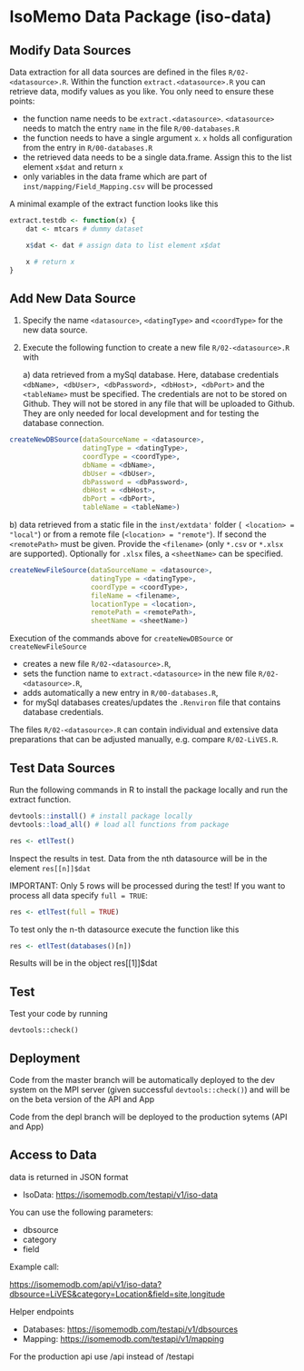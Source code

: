 # IsoMemo Data Package (iso-data)

## Modify Data Sources

Data extraction for all data sources are defined in the files `R/02-<datasource>.R`. Within the function `extract.<datasource>.R` you can retrieve data, modify values as you like. You only need to ensure these points:

- the function name needs to be `extract.<datasource>`. `<datasource>` needs to match the entry `name` in the file `R/00-databases.R`
- the function needs to have a single argument `x`. `x` holds all configuration from the entry in `R/00-databases.R`
- the retrieved data needs to be a single data.frame. Assign this to the list element `x$dat` and return `x`
- only variables in the data frame which are part of `inst/mapping/Field_Mapping.csv` will be processed

A minimal example of the extract function looks like this

```r
extract.testdb <- function(x) {
    dat <- mtcars # dummy dataset

    x$dat <- dat # assign data to list element x$dat

    x # return x
}
```

## Add New Data Source

1. Specify the name `<datasource>`, `<datingType>` and `<coordType>` for the new data source.
2. Execute the following function to create a new file `R/02-<datasource>.R` with 

   a) data retrieved from a mySql database. Here, database credentials `<dbName>, <dbUser>, <dbPassword>, <dbHost>, <dbPort>` and the `<tableName>` must be specified. The credentials are not to be stored on Github.
   They will not be stored in any file that will be uploaded to Github. They are only needed for
   local development and for testing the database connection.
   
```r
createNewDBSource(dataSourceName = <datasource>,
                  datingType = <datingType>,
                  coordType = <coordType>,
                  dbName = <dbName>,
                  dbUser = <dbUser>,
                  dbPassword = <dbPassword>,
                  dbHost = <dbHost>,
                  dbPort = <dbPort>,
                  tableName = <tableName>)
```

   b) data retrieved from a static file in the `inst/extdata'` folder (` <location> = "local"`)  or from a
   remote file (`<location> = "remote"`). If second the `<remotePath>` must be given.
   Provide the `<filename>` (only `*.csv` or `*.xlsx` are supported). Optionally for `.xlsx` files,
   a `<sheetName>` can be specified.
 
```r
createNewFileSource(dataSourceName = <datasource>,
                    datingType = <datingType>,
                    coordType = <coordType>,
                    fileName = <filename>,
                    locationType = <location>,
                    remotePath = <remotePath>,
                    sheetName = <sheetName>)
```

Execution of the commands above for `createNewDBSource` or `createNewFileSource` 

- creates a new file `R/02-<datasource>.R`,
- sets the function name to `extract.<datasource>` in the new file `R/02-<datasource>.R`,
- adds automatically a new entry in `R/00-databases.R`,
- for mySql databases creates/updates the `.Renviron` file that contains database credentials.

The files `R/02-<datasource>.R` can contain individual and extensive data preparations that can be
adjusted manually, e.g. compare `R/02-LiVES.R`.

## Test Data Sources

Run the following commands in R to install the package locally and run the extract function.

```r
devtools::install() # install package locally
devtools::load_all() # load all functions from package

res <- etlTest()
```

Inspect the results in test. Data from the nth datasource will be in the element `res[[n]]$dat`

IMPORTANT: Only 5 rows will be processed during the test! If you want to process all data specify `full = TRUE`:

```r
res <- etlTest(full = TRUE)
```

To test only the n-th datasource execute the function like this
```r
res <- etlTest(databases()[n])
```

Results will be in the object res[[1]]$dat

## Test

Test your code by running

```
devtools::check()
```

## Deployment

Code from the master branch will be automatically deployed to the dev system on the MPI server (given successful `devtools::check()`) and will be on the beta version of the API and App

Code from the depl branch will be deployed to the production sytems (API and App)

## Access to Data

data is returned in JSON format

- IsoData: https://isomemodb.com/testapi/v1/iso-data

You can use the following parameters:

- dbsource
- category
- field

Example call:

https://isomemodb.com/api/v1/iso-data?dbsource=LiVES&category=Location&field=site,longitude

Helper endpoints

- Databases: https://isomemodb.com/testapi/v1/dbsources
- Mapping: https://isomemodb.com/testapi/v1/mapping

For the production api use /api instead of /testapi
